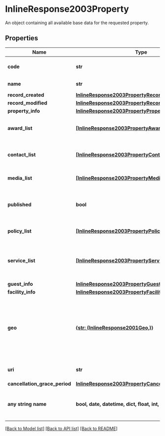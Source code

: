 # InlineResponse2003Property

An object containing all available base data for the requested property.

## Properties
Name | Type | Description | Notes
------------ | ------------- | ------------- | -------------
**code** | **str** | The properties unique identifier. | 
**name** | **str** | The properties name. | 
**record_created** | [**InlineResponse2003PropertyRecordCreated**](InlineResponse2003PropertyRecordCreated.md) |  | 
**record_modified** | [**InlineResponse2003PropertyRecordModified**](InlineResponse2003PropertyRecordModified.md) |  | 
**property_info** | [**InlineResponse2003PropertyPropertyInfo**](InlineResponse2003PropertyPropertyInfo.md) |  | 
**award_list** | [**[InlineResponse2003PropertyAwardList]**](InlineResponse2003PropertyAwardList.md) | A list of the ratings available for this property. | 
**contact_list** | [**[InlineResponse2003PropertyContactList]**](InlineResponse2003PropertyContactList.md) | A contact with a profile type and a list of addresses | 
**media_list** | [**[InlineResponse2003PropertyMediaList]**](InlineResponse2003PropertyMediaList.md) | A list of media objects for the property. | 
**published** | **bool** | Indicates whether the policy has been published or not. | 
**policy_list** | [**[InlineResponse2003PropertyPolicyList]**](InlineResponse2003PropertyPolicyList.md) | A list of policies associated with the property. | 
**service_list** | [**[InlineResponse2003PropertyServiceList]**](InlineResponse2003PropertyServiceList.md) | A list of objects each describing an available service, its pricing and its availability. | 
**guest_info** | [**InlineResponse2003PropertyGuestInfo**](InlineResponse2003PropertyGuestInfo.md) |  | [optional] 
**facility_info** | [**InlineResponse2003PropertyFacilityInfo**](InlineResponse2003PropertyFacilityInfo.md) |  | [optional] 
**geo** | [**{str: (InlineResponse2001Geo,)}**](InlineResponse2001Geo.md) | An object containing language codes as keys and objects describing the properties geographical location as values. | [optional] 
**uri** | **str** | A unique identifier for the accommodation. | [optional] 
**cancellation_grace_period** | [**InlineResponse2003PropertyCancellationGracePeriod**](InlineResponse2003PropertyCancellationGracePeriod.md) |  | [optional] 
**any string name** | **bool, date, datetime, dict, float, int, list, str, none_type** | any string name can be used but the value must be the correct type | [optional]

[[Back to Model list]](../README.md#documentation-for-models) [[Back to API list]](../README.md#documentation-for-api-endpoints) [[Back to README]](../README.md)


